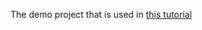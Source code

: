 The demo project that is used in [this tutorial](https://blog.devgenius.io/django-sync-and-async-6c8a219838c5)

